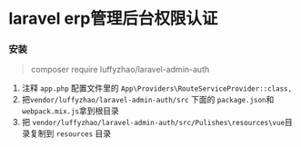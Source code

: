 # laravel erp管理后台权限认证

### 安装

>  composer require luffyzhao/laravel-admin-auth

1. 注释 `app.php`  配置文件里的  `App\Providers\RouteServiceProvider::class, `
2. 把`vendor/luffyzhao/laravel-admin-auth/src` 下面的 `package.json`和`webpack.mix.js`拿到根目录
3. 把 `vendor/luffyzhao/laravel-admin-auth/src/Pulishes\resources\vue`目录复制到 `resources` 目录 
